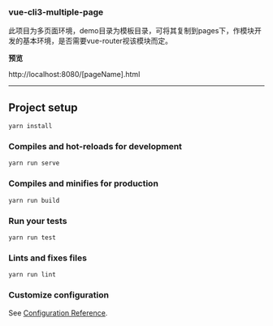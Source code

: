 ### vue-cli3-multiple-page

此项目为多页面环境，demo目录为模板目录，可将其复制到pages下，作模块开发的基本环境，是否需要vue-router视该模块而定。

**预览**

http://localhost:8080/[pageName].html

----

## Project setup
```
yarn install
```

### Compiles and hot-reloads for development
```
yarn run serve
```

### Compiles and minifies for production
```
yarn run build
```

### Run your tests
```
yarn run test
```

### Lints and fixes files
```
yarn run lint
```

### Customize configuration
See [Configuration Reference](https://cli.vuejs.org/config/).
